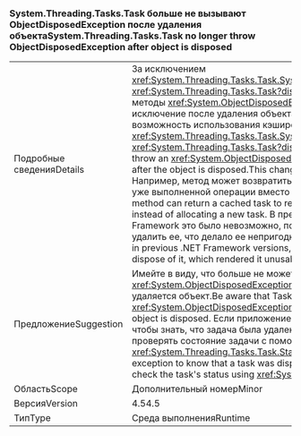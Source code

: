 ### <a name="systemthreadingtaskstask-no-longer-throw-objectdisposedexception-after-object-is-disposed"></a><span data-ttu-id="2ee40-101">System.Threading.Tasks.Task больше не вызывают ObjectDisposedException после удаления объекта</span><span class="sxs-lookup"><span data-stu-id="2ee40-101">System.Threading.Tasks.Task no longer throw ObjectDisposedException after object is disposed</span></span>

|   |   |
|---|---|
|<span data-ttu-id="2ee40-102">Подробные сведения</span><span class="sxs-lookup"><span data-stu-id="2ee40-102">Details</span></span>|<span data-ttu-id="2ee40-103">За исключением <xref:System.Threading.Tasks.Task.System%23IAsyncResult%23AsyncWaitHandle>, <xref:System.Threading.Tasks.Task?displayProperty=name> больше не вызывают методы <xref:System.ObjectDisposedException?displayProperty=name> исключение после удаления объекта. Это изменение обеспечивает возможность использования кэшированных задач.</span><span class="sxs-lookup"><span data-stu-id="2ee40-103">Except for <xref:System.Threading.Tasks.Task.System%23IAsyncResult%23AsyncWaitHandle>, <xref:System.Threading.Tasks.Task?displayProperty=name> methods no longer throw an <xref:System.ObjectDisposedException?displayProperty=name> exception after the object is disposed.This change supports the use of cached tasks.</span></span> <span data-ttu-id="2ee40-104">Например, метод может возвратить кэшированную задачу для представления уже выполненной операции вместо выделения новой задачи.</span><span class="sxs-lookup"><span data-stu-id="2ee40-104">For example, a method can return a cached task to represent an already completed operation instead of allocating a new task.</span></span> <span data-ttu-id="2ee40-105">В предыдущих версиях платформы .NET Framework это было невозможно, поскольку любой потребитель задачи мог удалить ее, что делало ее непригодной для использования.</span><span class="sxs-lookup"><span data-stu-id="2ee40-105">This was impossible in previous .NET Framework versions, because any consumer of the task could dispose of it, which rendered it unusable.</span></span>|
|<span data-ttu-id="2ee40-106">Предложение</span><span class="sxs-lookup"><span data-stu-id="2ee40-106">Suggestion</span></span>|<span data-ttu-id="2ee40-107">Имейте в виду, что больше не может вызывать методы задач <xref:System.ObjectDisposedException?displayProperty=name> в случаях, когда удаляется объект.</span><span class="sxs-lookup"><span data-stu-id="2ee40-107">Be aware that Task methods may no longer throw <xref:System.ObjectDisposedException?displayProperty=name> in cases when the object is disposed.</span></span> <span data-ttu-id="2ee40-108">Если приложение было в зависимости от этого исключения, чтобы знать, что задача была удалена, ее должны быть обновлены до явно не проверять состояние задачи с помощью <xref:System.Threading.Tasks.Task.Status>.</span><span class="sxs-lookup"><span data-stu-id="2ee40-108">If an app was depending on this exception to know that a task was disposed, it should be updated to explicitly check the task's status using <xref:System.Threading.Tasks.Task.Status>.</span></span>|
|<span data-ttu-id="2ee40-109">Область</span><span class="sxs-lookup"><span data-stu-id="2ee40-109">Scope</span></span>|<span data-ttu-id="2ee40-110">Дополнительный номер</span><span class="sxs-lookup"><span data-stu-id="2ee40-110">Minor</span></span>|
|<span data-ttu-id="2ee40-111">Версия</span><span class="sxs-lookup"><span data-stu-id="2ee40-111">Version</span></span>|<span data-ttu-id="2ee40-112">4.5</span><span class="sxs-lookup"><span data-stu-id="2ee40-112">4.5</span></span>|
|<span data-ttu-id="2ee40-113">Тип</span><span class="sxs-lookup"><span data-stu-id="2ee40-113">Type</span></span>|<span data-ttu-id="2ee40-114">Среда выполнения</span><span class="sxs-lookup"><span data-stu-id="2ee40-114">Runtime</span></span>|

